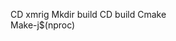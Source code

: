 CD xmrig
Mkdir build
CD build
Cmake  
Make-j$(nproc) 



<!---
Zaneclassen/Zaneclassen is a ✨ special ✨ repository because its `README.md` (this file) appears on your GitHub profile.
You can click the Preview link to take a look at your changes.
--->
